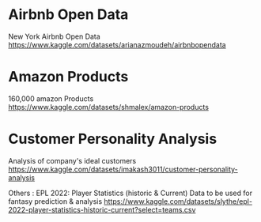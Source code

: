 
# Airbnb Open Data
New York Airbnb Open Data
https://www.kaggle.com/datasets/arianazmoudeh/airbnbopendata



# Amazon Products
160,000 amazon Products
https://www.kaggle.com/datasets/shmalex/amazon-products

# Customer Personality Analysis
Analysis of company's ideal customers
https://www.kaggle.com/datasets/imakash3011/customer-personality-analysis



Others : 
EPL 2022: Player Statistics (historic & Current)
Data to be used for fantasy prediction & analysis
https://www.kaggle.com/datasets/slythe/epl-2022-player-statistics-historic-current?select=teams.csv 

